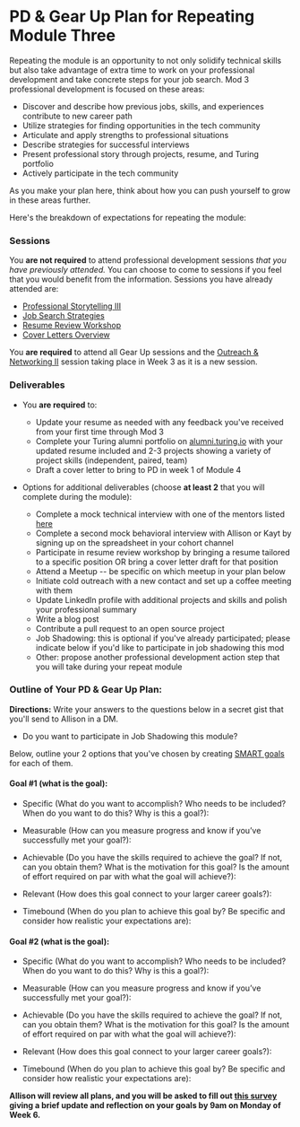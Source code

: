 # PD & Gear Up Plan for Repeating Module Three
Repeating the module is an opportunity to not only solidify technical skills but also take advantage of extra time to work on your professional development and take concrete steps for your job search. Mod 3 professional development is focused on these areas:

* Discover and describe how previous jobs, skills, and experiences contribute to new career path
* Utilize strategies for finding opportunities in the tech community
* Articulate and apply strengths to professional situations
* Describe strategies for successful interviews
* Present professional story through projects, resume, and Turing portfolio
* Actively participate in the tech community

As you make your plan here, think about how you can push yourself to grow in these areas further.

Here's the breakdown of expectations for repeating the module:

### Sessions
You **are not required** to attend professional development sessions *that you have previously attended.* You can choose to come to sessions if you feel that you would benefit from the information. Sessions you have already attended are:

   * [Professional Storytelling III](https://github.com/turingschool/career-development-curriculum/blob/master/module_three/professional_storytelling_iii.md) 
   * [Job Search Strategies](https://github.com/turingschool/career-development-curriculum/blob/master/module_three/job_search_strategies.md)
   * [Resume Review Workshop](https://github.com/turingschool/career-development-curriculum/blob/master/module_three/m3_resume_review.md)
   * [Cover Letters Overview](https://github.com/turingschool/career-development-curriculum/blob/master/module_three/cover_letters_overview.md)

You **are required** to attend all Gear Up sessions and the [Outreach & Networking II](https://github.com/turingschool/career-development-curriculum/blob/master/module_three/outreach_networking_ii.md) session taking place in Week 3 as it is a new session.  
    
### Deliverables
* You **are required** to:
  * Update your resume as needed with any feedback you've received from your first time through Mod 3
  * Complete your Turing alumni portfolio on [alumni.turing.io](https://alumni.turing.io) with your updated resume included and 2-3 projects showing a variety of project skills (independent, paired, team) 
  * Draft a cover letter to bring to PD in week 1 of Module 4

* Options for additional deliverables (choose **at least 2** that you will complete during the module):
   * Complete a mock technical interview with one of the mentors listed [here](https://github.com/turingschool/career-development-curriculum/blob/master/module_four/interview_prep_resources.md)
   * Complete a second mock behavioral interview with Allison or Kayt by signing up on the spreadsheet in your cohort channel
   * Participate in resume review workshop by bringing a resume tailored to a specific position OR bring a cover letter draft for that position
   * Attend a Meetup -- be specific on which meetup in your plan below
   * Initiate cold outreach with a new contact and set up a coffee meeting with them
   * Update LinkedIn profile with additional projects and skills and polish your professional summary
   * Write a blog post
   * Contribute a pull request to an open source project
   * Job Shadowing: this is optional if you've already participated; please indicate below if you'd like to participate in job shadowing this mod
   * Other: propose another professional development action step that you will take during your repeat module

### Outline of Your PD & Gear Up Plan:
**Directions:** Write your answers to the questions below in a secret gist that you'll send to Allison in a DM. 

* Do you want to participate in Job Shadowing this module?

Below, outline your 2 options that you've chosen by creating [SMART goals](https://www.smartsheet.com/blog/essential-guide-writing-smart-goals) for each of them.
#### Goal #1 (what is the goal): 

* Specific (What do you want to accomplish? Who needs to be included? When do you want to do this? Why is this a goal?): 

* Measurable (How can you measure progress and know if you’ve successfully met your goal?):

* Achievable (Do you have the skills required to achieve the goal? If not, can you obtain them? What is the motivation for this goal? Is the amount of effort required on par with what the goal will achieve?):

* Relevant (How does this goal connect to your larger career goals?):

* Timebound (When do you plan to achieve this goal by? Be specific and consider how realistic your expectations are):

#### Goal #2 (what is the goal): 

* Specific (What do you want to accomplish? Who needs to be included? When do you want to do this? Why is this a goal?): 

* Measurable (How can you measure progress and know if you’ve successfully met your goal?):

* Achievable (Do you have the skills required to achieve the goal? If not, can you obtain them? What is the motivation for this goal? Is the amount of effort required on par with what the goal will achieve?):

* Relevant (How does this goal connect to your larger career goals?):

* Timebound (When do you plan to achieve this goal by? Be specific and consider how realistic your expectations are):

**Allison will review all plans, and you will be asked to fill out [this survey](https://goo.gl/forms/yY8pd8bcJGV3bPwq2) giving a brief update and reflection on your goals by 9am on Monday of Week 6.**  
